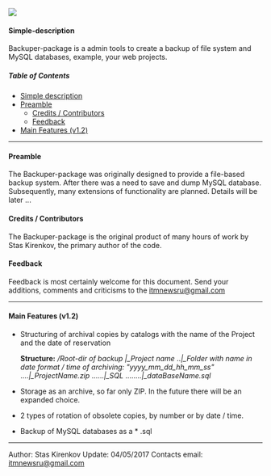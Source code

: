 ![](http://edgarallenmarketing.com/wp-content/uploads/2016/01/Data-Loss-Sticky-Notes.gif)
#### <a name="simple-description"></a> Simple-description
Backuper-package is a admin tools to create a backup of file system and MySQL databases, example, your web projects.

##### Table of Contents
* [Simple description](#simple-description)
* [Preamble](#preamble)
  * [Credits / Contributors](#credits-contributors)
  * [Feedback](#feedback)
* [Main Features (v1.2)](#main-features)

---
#### <a name="preamble"></a> Preamble
The Backuper-package was originally designed to provide a file-based backup system. After there was a need to save and dump MySQL database.
Subsequently, many extensions of functionality are planned.
Details will be later ...


#### <a name="credits-contributors"></a> Credits / Contributors
The Backuper-package is the original product of many hours of work by Stas Kirenkov, the primary author of the code.

#### <a name="feedback"></a> Feedback
Feedback is most certainly welcome for this document. Send your additions, comments and criticisms to the itmnewsru@gmail.com


----------
#### <a name="main-features"></a> Main Features (v1.2)

 - Structuring of archival copies by catalogs with the name of the Project and the date of reservation
 

     **Structure:**
    */Root-dir of backup*
    *|_Project name*
    ..*|_Folder with name in date format / time of archiving: "yyyy_mm_dd_hh_mm_ss"*
    ....*|_ProjectName.zip*
    ......*|_SQL*
    ........*|_dataBaseName.sql*

 - Storage as an archive, so far only ZIP. In the future there will be an expanded choice.
 - 2 types of rotation of obsolete copies, by number or by date / time.
 - Backup of MySQL databases as a * .sql

---
Author: Stas Kirenkov
Update: 04/05/2017
Contacts email: itmnewsru@gmail.com


